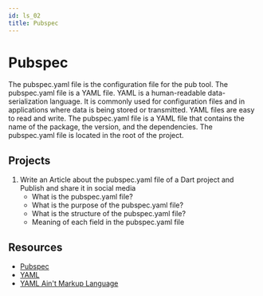 ```yaml
---
id: ls_02
title: Pubspec
---
```


# Pubspec

The pubspec.yaml file is the configuration file for the pub tool. The pubspec.yaml file is a YAML file. YAML is a human-readable data-serialization language. It is commonly used for configuration files and in applications where data is being stored or transmitted. YAML files are easy to read and write. The pubspec.yaml file is a YAML file that contains the name of the package, the version, and the dependencies. The pubspec.yaml file is located in the root of the project.

## Projects

1. Write an Article about the pubspec.yaml file of a Dart project and Publish and share it in social media
    - What is the pubspec.yaml file?
    - What is the purpose of the pubspec.yaml file?
    - What is the structure of the pubspec.yaml file?
    - Meaning of each field in the pubspec.yaml file

## Resources

- [Pubspec](https://dart.dev/tools/pub/pubspec)
- [YAML](https://yaml.org/)
- [YAML Ain't Markup Language](https://en.wikipedia.org/wiki/YAML)